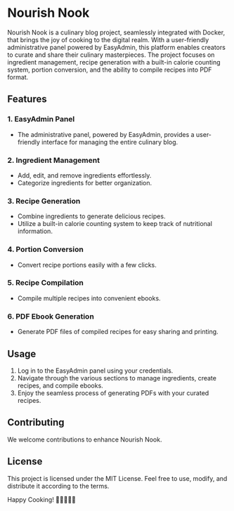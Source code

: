 # Nourish Nook

Nourish Nook is a culinary blog project, seamlessly integrated with Docker, that brings the joy of cooking to the digital realm. With a user-friendly administrative panel powered by EasyAdmin, this platform enables creators to curate and share their culinary masterpieces. The project focuses on ingredient management, recipe generation with a built-in calorie counting system, portion conversion, and the ability to compile recipes into PDF format.

## Features

### 1. EasyAdmin Panel

- The administrative panel, powered by EasyAdmin, provides a user-friendly interface for managing the entire culinary blog.

### 2. Ingredient Management

- Add, edit, and remove ingredients effortlessly.
- Categorize ingredients for better organization.

### 3. Recipe Generation

- Combine ingredients to generate delicious recipes.
- Utilize a built-in calorie counting system to keep track of nutritional information.

### 4. Portion Conversion

- Convert recipe portions easily with a few clicks.

### 5. Recipe Compilation

- Compile multiple recipes into convenient ebooks.

### 6. PDF Ebook Generation

- Generate PDF files of compiled recipes for easy sharing and printing.

## Usage

1. Log in to the EasyAdmin panel using your credentials.
2. Navigate through the various sections to manage ingredients, create recipes, and compile ebooks.
3. Enjoy the seamless process of generating PDFs with your curated recipes.

## Contributing

We welcome contributions to enhance Nourish Nook.

## License

This project is licensed under the MIT License. Feel free to use, modify, and distribute it according to the terms.

Happy Cooking! 🍲👩‍🍳👨‍🍳
